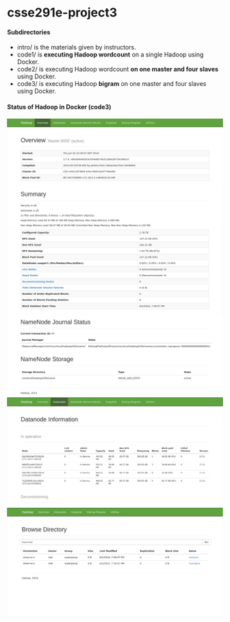 # csse291e-project3

#### Subdirectories
* intro/ is the materials given by instructors.
* code1/ is **executing Hadoop wordcount** on a single Hadoop using Docker.
* code2/ is executing Hadoop wordcount **on one master and four slaves** using Docker.
* code3/ is executing Hadoop **bigram** on one master and four slaves using Docker.

#### Status of Hadoop in Docker (code3)
![overview1](code3/.hadoop_status/1.overview1.png)
![overview2](code3/.hadoop_status/1.overview2.png)
![overview3](code3/.hadoop_status/1.overview3.png)
![overview4](code3/.hadoop_status/1.overview4.png)
![2.hadoop\_datanodes](code3/.hadoop_status/2.hadoop_datanodes.png)
![3.hadoop\_browse\_directory](code3/.hadoop_status/3.hadoop_browse_directory.png)
